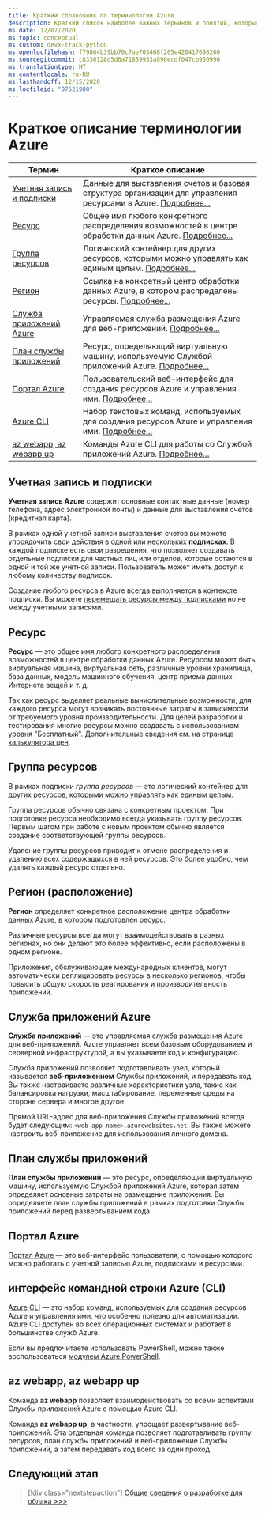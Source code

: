 ```yaml
---
title: Краткий справочник по терминологии Azure
description: Краткий список наиболее важных терминов и понятий, которые необходимо знать при работе с Microsoft Azure.
ms.date: 12/07/2020
ms.topic: conceptual
ms.custom: devx-track-python
ms.openlocfilehash: f79864b39bb70c7ae703468f205e420417698200
ms.sourcegitcommit: c8330128d5d6a71859933a890ecdf047cb950996
ms.translationtype: HT
ms.contentlocale: ru-RU
ms.lasthandoff: 12/15/2020
ms.locfileid: "97521980"
---
```

# <a name="azure-terminology-in-brief"></a>Краткое описание терминологии Azure

| Термин | Краткое описание |
| --- | --- |
| [Учетная запись и подписки](#account-and-subscriptions) | Данные для выставления счетов и базовая структура организации для управления ресурсами в Azure. [Подробнее...](#account-and-subscriptions)
| [Ресурс](#resource) | Общее имя любого конкретного распределения возможностей в центре обработки данных Azure. [Подробнее...](#resource) |
| [Группа ресурсов](#resource-group) | Логический контейнер для других ресурсов, которыми можно управлять как единым целым. [Подробнее...](#resource-group) |
| [Регион](#region-location) | Ссылка на конкретный центр обработки данных Azure, в котором распределены ресурсы. [Подробнее...](#region-location) |
| [Служба приложений Azure](#azure-app-service) | Управляемая служба размещения Azure для веб-приложений. [Подробнее...](#azure-app-service) |
| [План службы приложений](#app-service-plan) | Ресурс, определяющий виртуальную машину, используемую Службой приложений Azure. [Подробнее...](#app-service-plan) |
| [Портал Azure](#azure-portal) | Пользовательский веб-интерфейс для создания ресурсов Azure и управления ими. [Подробнее...](#azure-portal) |
| [Azure CLI](#azure-command-line-interface-cli) | Набор текстовых команд, используемых для создания ресурсов Azure и управления ими. [Подробнее...](#azure-command-line-interface-cli) |
| [az webapp, az webapp up](#az-webapp-az-webapp-up) | Команды Azure CLI для работы со Службой приложений Azure. [Подробнее…](#az-webapp-az-webapp-up) |

## <a name="account-and-subscriptions"></a>Учетная запись и подписки

**Учетная запись Azure** содержит основные контактные данные (номер телефона, адрес электронной почты) и данные для выставления счетов (кредитная карта).

В рамках одной учетной записи выставления счетов вы можете упорядочить свои действия в одной или нескольких **подписках**. В каждой подписке есть свои разрешения, что позволяет создавать отдельные подписки для частных лиц или отделов, которые остаются в одной и той же учетной записи. Пользователь может иметь доступ к любому количеству подписок.

Создание любого ресурса в Azure всегда выполняется в контексте подписки. Вы можете [перемещать ресурсы между подписками](/azure/azure-resource-manager/management/move-resource-group-and-subscription) но не между учетными записями.

## <a name="resource"></a>Ресурс

**Ресурс** — это общее имя любого конкретного распределения возможностей в центре обработки данных Azure. Ресурсом может быть виртуальная машина, виртуальная сеть, различные уровни хранилища, база данных, модель машинного обучения, центр приема данных Интернета вещей и т. д.

Так как ресурс выделяет реальные вычислительные возможности, для каждого ресурса могут возникать постоянные затраты в зависимости от требуемого уровня производительности. Для целей разработки и тестирования многие ресурсы можно создавать с использованием уровня "Бесплатный". Дополнительные сведения см. на странице [калькулятора цен](https://azure.microsoft.com/pricing/calculator/).

## <a name="resource-group"></a>Группа ресурсов

В рамках подписки *группа ресурсов* — это логический контейнер для других ресурсов, которыми можно управлять как единым целым.

Группа ресурсов обычно связана с конкретным проектом. При подготовке ресурса необходимо всегда указывать группу ресурсов. Первым шагом при работе с новым проектом обычно является создание соответствующей группы ресурсов.

Удаление группы ресурсов приводит к отмене распределения и удалению всех содержащихся в ней ресурсов. Это более удобно, чем удалять каждый ресурс отдельно.

## <a name="region-location"></a>Регион (расположение)

**Регион** определяет конкретное расположение центра обработки данных Azure, в котором подготовлен ресурс.

Различные ресурсы всегда могут взаимодействовать в разных регионах, но они делают это более эффективно, если расположены в одном регионе.

Приложения, обслуживающие международных клиентов, могут автоматически реплицировать ресурсы в несколько регионов, чтобы повысить общую скорость реагирования и производительность приложений.

## <a name="azure-app-service"></a>Служба приложений Azure

**Служба приложений** — это управляемая служба размещения Azure для веб-приложений. Azure управляет всем базовым оборудованием и серверной инфраструктурой, а вы указываете код и конфигурацию.

Служба приложений позволяет подготавливать узел, который называется **веб-приложением** Службы приложений, и передавать код. Вы также настраиваете различные характеристики узла, такие как балансировка нагрузки, масштабирование, переменные среды на стороне сервера и многое другое.

Прямой URL-адрес для веб-приложения Службы приложений всегда будет следующим: `<web-app-name>.azurewebsites.net`. Вы также можете настроить веб-приложение для использования личного домена.

## <a name="app-service-plan"></a>План службы приложений

**План службы приложений** — это ресурс, определяющий виртуальную машину, используемую Службой приложений Azure, которая затем определяет основные затраты на размещение приложения. Вы определяете план службы приложений в рамках подготовки Службы приложений перед развертыванием кода.

## <a name="azure-portal"></a>Портал Azure

[Портал Azure](https://portal.azure.com) — это веб-интерфейс пользователя, с помощью которого можно работать с учетной записью Azure, подписками и ресурсами.

## <a name="azure-command-line-interface-cli"></a>интерфейс командной строки Azure (CLI)

[Azure CLI](/cli/azure/what-is-azure-cli) — это набор команд, используемых для создания ресурсов Azure и управления ими, что особенно полезно для автоматизации. Azure CLI доступен во всех операционных системах и работает в большинстве служб Azure.

Если вы предпочитаете использовать PowerShell, можно также воспользоваться [модулем Azure PowerShell](/powershell/azure).

## <a name="az-webapp-az-webapp-up"></a>az webapp, az webapp up

Команда **az webapp** позволяет взаимодействовать со всеми аспектами Службы приложений Azure с помощью Azure CLI.

Команда **az webapp up**, в частности, упрощает развертывание веб-приложений. Эта отдельная команда позволяет подготавливать группу ресурсов, план службы приложений и веб-приложение Службы приложений, а затем передавать код всего за один проход.

## <a name="next-step"></a>Следующий этап

> [!div class="nextstepaction"]
> [Общие сведения о разработке для облака >>>](cloud-development-overview.md)
